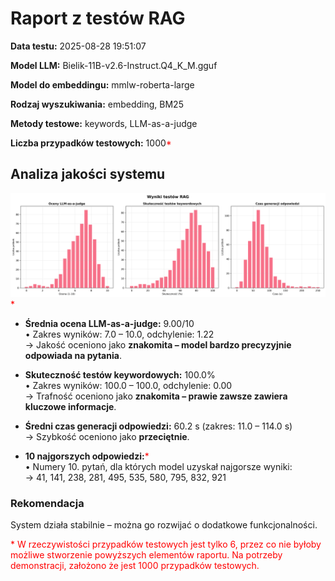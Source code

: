 # Raport z testów RAG

**Data testu:** 2025-08-28 19:51:07

**Model LLM:** Bielik-11B-v2.6-Instruct.Q4_K_M.gguf

**Model do embeddingu:** mmlw-roberta-large

**Rodzaj wyszukiwania:** embedding, BM25

**Metody testowe:** keywords, LLM-as-a-judge

**Liczba przypadków testowych:** 1000<font color="red">*</font>


## Analiza jakości systemu

![Test results plots](tests/plots/test_results_plots.png)<font color="red">*</font>



- **Średnia ocena LLM-as-a-judge:** 9.00/10  
  • Zakres wyników: 7.0 – 10.0, odchylenie: 1.22  
  → Jakość oceniono jako **znakomita – model bardzo precyzyjnie odpowiada na pytania**.

- **Skuteczność testów keywordowych:** 100.0%  
  • Zakres wyników: 100.0 – 100.0, odchylenie: 0.00  
  → Trafność oceniono jako **znakomita – prawie zawsze zawiera kluczowe informacje**.

- **Średni czas generacji odpowiedzi:** 60.2 s (zakres: 11.0 – 114.0 s)  
  → Szybkość oceniono jako **przeciętnie**.

- **10 najgorszych odpowiedzi:**<font color="red">*</font>  
  • Numery 10. pytań, dla których model uzyskał najgorsze wyniki:  
  → 41, 141, 238, 281, 495, 535, 580, 795, 832, 921

### Rekomendacja
System działa stabilnie – można go rozwijać o dodatkowe funkcjonalności.


<font color="red">* W rzeczywistości przypadków testowych jest tylko 6, przez co nie byłoby możliwe stworzenie powyższych elementów raportu. Na potrzeby demonstracji, założono że jest 1000 przypadków testowych.</font>